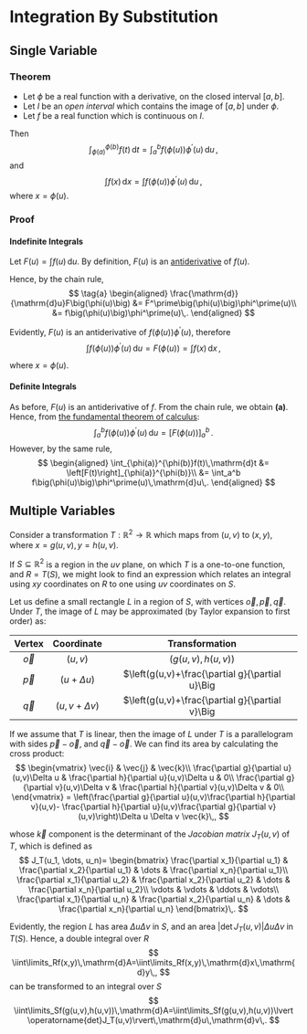 Integration By Substitution
===========================

Single Variable
---------------

### Theorem
* Let $\phi$ be a real function with a derivative, on the closed interval $[a, b]$.
* Let $I$ be an _open interval_ which contains the image of $[a, b]$ under $\phi$.
* Let $f$ be a real function which is continuous on $I$.

Then
$$
\int_{\phi(a)}^{\phi(b)}f(t)\,\mathrm{d}t = \int_a^b f\big(\phi(u)\big)\phi^\prime(u)\,\mathrm{d}u\,,
$$
and
$$
\int f(x)\,\mathrm{d}x = \int f\big(\phi(u)\big)\phi^\prime(u) \,\mathrm{d}u\,,
$$
where $x = \phi(u)$.

### Proof
#### Indefinite Integrals
Let $F(u) = \int f(u)\,\mathrm{d}u$. By definition, $F(u)$ is an [antiderivative](fundamental-theorem-of-calculus.md#The-Antiderivative) of $f(u)$.

Hence, by the chain rule,
$$
\tag{a}
\begin{aligned}
    \frac{\mathrm{d}}{\mathrm{d}u}F\big(\phi(u)\big) &= F^\prime\big(\phi(u)\big)\phi^\prime(u)\\
                                             &= f\big(\phi(u)\big)\phi^\prime(u)\,.
\end{aligned}
$$

Evidently, $F(u)$ is an antiderivative of $f\big(\phi(u)\big)\phi^\prime(u)$, therefore
$$
    \int f\big(\phi(u)\big)\phi^\prime(u) \,\mathrm{d}u = F\big(\phi(u)\big) = \int f(x)\,\mathrm{d}x\,,
$$

where $x = \phi(u)$.

#### Definite Integrals

As before, $F(u)$ is an antiderivative of $f$. From the chain rule, we obtain **(a)**. Hence, from [the fundamental theorem of calculus](fundamental-theorem-of-calculus.md#Second-Fundamental-Theorem-of-Calculus):
$$
    \int_a^b f\big(\phi(u)\big)\phi^\prime(u)\,\mathrm{d}u = \left[F\big(\phi(u)\big)\right]_a^b\,.
$$
However, by the same rule, 
$$
\begin{aligned}
    \int_{\phi(a)}^{\phi(b)}f(t)\,\mathrm{d}t &= \left[F(t)\right]_{\phi(a)}^{\phi(b)}\\
                                              &= \int_a^b f\big(\phi(u)\big)\phi^\prime(u)\,\mathrm{d}u\,.
\end{aligned}
$$

Multiple Variables
------------------
Consider a transformation $T:\mathbb{R}^2\rightarrow\mathbb{R}$ which maps from $(u,v)$ to $(x,y)$, where $x=g(u,v),y=h(u,v)$. 

If $S\subseteq \mathbb{R}^2$ is a region in the $uv$ plane, on which $T$ is a one-to-one function, and $R=T(S)$, we might look to find an expression which relates an integral using $xy$ coordinates on $R$ to one using $uv$ coordinates on $S$.

Let us define a small rectangle $L$ in a region of $S$, with vertices $\vec{o},\vec{p},\vec{q}$. Under $T$, the image of $L$ may be approximated (by Taylor expansion to first order) as:

|   Vertex  	|    Coordinate    	|                                                                  Transformation                                                                 	|
|:---------:	|:----------------:	|:-----------------------------------------------------------------------------------------------------------------------------------------------:	|
| $\vec{o}$ 	|      $(u,v)$     	|                                                            $\big(g(u,v),h(u,v)\big)$                                                            	|
| $\vec{p}$ 	|  $(u+\Delta u)$  	|          $\left(g(u,v)+\frac{\partial g}{\partial u}\Big|_{u,v}\Delta u,h(u,v)+\frac{\partial h}{\partial u}\Big|_{u,v}\Delta u\right)$         	|
| $\vec{q}$ 	| $(u,v+\Delta v)$ 	| $\left(g(u,v)+\frac{\partial g}{\partial v}\Big|_{u,v}\Delta v,h(u,v)+\frac{\partial h}{\partial v}\Big|_{u,v}\Delta v\right)$ 	                |

If we assume that $T$ is linear, then the image of $L$ under $T$ is a parallelogram with sides $\vec{p}-\vec{o}$, and $\vec{q}-\vec{o}$. We can find its area by calculating the cross product:
$$
\begin{vmatrix}
\vec{i} & \vec{j} & \vec{k}\\
\frac{\partial g}{\partial u}(u,v)\Delta u & \frac{\partial h}{\partial u}(u,v)\Delta u & 0\\
\frac{\partial g}{\partial v}(u,v)\Delta v & \frac{\partial h}{\partial v}(u,v)\Delta v & 0\\
\end{vmatrix} = 
\left(\frac{\partial g}{\partial u}(u,v)\frac{\partial h}{\partial v}(u,v)- \frac{\partial h}{\partial u}(u,v)\frac{\partial g}{\partial v}(u,v)\right)\Delta u \Delta v \vec{k}\,,
$$

whose $\vec{k}$ component is the determinant of the _Jacobian matrix_ $J_T(u,v)$ of $T$, which is defined as
$$
J_T(u_1, \dots, u_n)=
\begin{bmatrix}
    \frac{\partial x_1}{\partial u_1} & \frac{\partial x_2}{\partial u_1} & \dots & \frac{\partial x_n}{\partial u_1}\\
    \frac{\partial x_1}{\partial u_2} & \frac{\partial x_2}{\partial u_2} & \dots & \frac{\partial x_n}{\partial u_2}\\
    \vdots & \vdots & \ddots & \vdots\\
\frac{\partial x_1}{\partial u_n} & \frac{\partial x_2}{\partial u_n} & \dots & \frac{\partial x_n}{\partial u_n}
\end{bmatrix}\,.
$$

Evidently, the region $L$ has area $\Delta u \Delta v$ in $S$, and an area $\lvert \operatorname{det}J_T(u,v)\rvert \Delta u\Delta v$ in $T(S)$.
Hence, a double integral over $R$
$$
\iint\limits_Rf(x,y)\,\mathrm{d}A=\iint\limits_Rf(x,y)\,\mathrm{d}x\,\mathrm{d}y\,,
$$
can be transformed to an integral over $S$
$$
\iint\limits_Sf(g(u,v),h(u,v))\,\mathrm{d}A=\iint\limits_Sf(g(u,v),h(u,v))\lvert \operatorname{det}J_T(u,v)\rvert\,\mathrm{d}u\,\mathrm{d}v\,.
$$